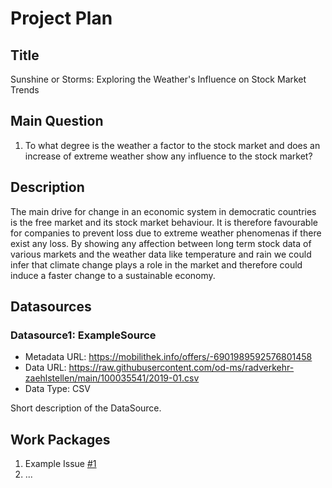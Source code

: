 # Project Plan

## Title
<!-- Give your project a short title. -->
Sunshine or Storms: Exploring the Weather's Influence on Stock Market Trends

## Main Question

<!-- Think about one main question you want to answer based on the data. -->
1. To what degree is the weather a factor to the stock market and does an increase of extreme weather show any influence to the stock market?

## Description

<!-- Describe your data science project in max. 200 words. Consider writing about why and how you attempt it. -->
The main drive for change in an economic system in democratic countries is the free market and its 
stock market behaviour. It is therefore favourable for companies to prevent loss due to extreme weather phenomenas if
there exist any loss. By showing any affection between long term stock data of various markets and the weather
data like temperature and rain we could infer that climate change plays a role in the market and therefore
could induce a faster change to a sustainable economy.

## Datasources

<!-- Describe each datasources you plan to use in a section. Use the prefic "DatasourceX" where X is the id of the datasource. -->

### Datasource1: ExampleSource
* Metadata URL: https://mobilithek.info/offers/-6901989592576801458
* Data URL: https://raw.githubusercontent.com/od-ms/radverkehr-zaehlstellen/main/100035541/2019-01.csv
* Data Type: CSV

Short description of the DataSource.

## Work Packages

<!-- List of work packages ordered sequentially, each pointing to an issue with more details. -->

1. Example Issue [#1][i1]
2. ...

[i1]: https://github.com/jvalue/made-template/issues/1